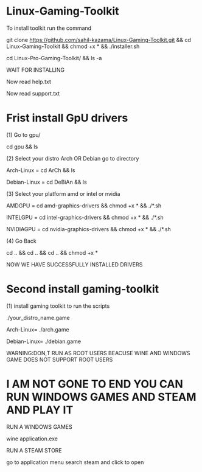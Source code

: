 # Linux-Gaming-Toolkit

To install toolkit run the command

git clone https://github.com/sahil-kazama/Linux-Gaming-Toolkit.git && cd Linux-Gaming-Toolkit && chmod +x * && ./installer.sh

cd Linux-Pro-Gaming-Toolkit/ && ls -a

WAIT FOR INSTALLING

Now read help.txt

Now read support.txt


# Frist install GpU drivers 

(1) Go to gpu/

cd gpu && ls

(2) Select your distro Arch OR Debian go to directory

Arch-Linux = cd ArCh && ls

Debian-Linux = cd DeBiAn && ls


(3) Select your platform amd or intel or nvidia


AMDGPU = cd amd-graphics-drivers && chmod +x * && ./*.sh

INTELGPU = cd intel-graphics-drivers && chmod +x * && ./*.sh

NVIDIAGPU = cd nvidia-graphics-drivers && chmod +x * && ./*.sh


(4) Go Back

cd .. && cd .. && cd .. && chmod +x *


NOW WE HAVE SUCCESSFULLY INSTALLED DRIVERS

# Second install gaming-toolkit

(1) install gaming toolkit to run the scripts

./your_distro_name.game

Arch-Linux= 
./arch.game

Debian-Linux= 
./debian.game


WARNING:DON,T RUN AS ROOT USERS BEACUSE WINE AND WINDOWS GAME DOES NOT SUPPORT ROOT USERS

<now you can open steam and enjoy it>

# I AM NOT GONE TO END YOU CAN RUN WINDOWS GAMES AND STEAM AND PLAY IT

RUN A WINDOWS GAMES

wine application.exe

RUN A STEAM STORE

go to application menu search steam and click to open
